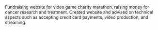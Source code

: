 Fundraising website for video game charity marathon, raising money for cancer research and treatment. Created website and advised on technical aspects such as accepting credit card payments, video production, and streaming.
